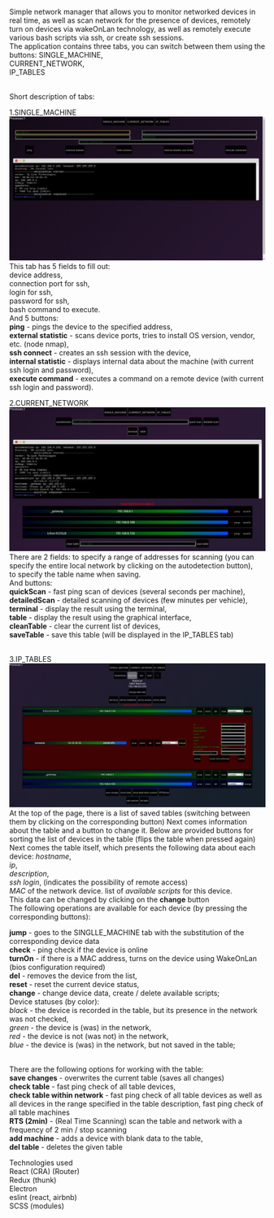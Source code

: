 Simple network manager that allows you to monitor networked devices in real time, as well as scan
network for the presence of devices, remotely turn on devices via wakeOnLan technology, as well as remotely execute various bash scripts
via ssh, or create ssh sessions.
<br />
The application contains three tabs, you can switch between them using the buttons:
SINGLE_MACHINE,<br />
CURRENT_NETWORK,<br />
IP_TABLES
<br />
<br />

Short description of tabs: <br />


1.SINGLE_MACHINE
<br />
![](./public/SINGLE_MACHINE.png?raw=true "Single machine page")
<br />
This tab has 5 fields to fill out: <br />
  device address, <br />
  connection port for ssh, <br />
  login for ssh, <br />
  password for ssh, <br />
  bash command to execute. <br />
And 5 buttons: <br />
  **ping** - pings the device to the specified address, <br />
  **external statistic** - scans device ports, tries to install OS version, vendor, etc. (node ​​nmap), <br />
  **ssh connect** - creates an ssh session with the device, <br />
  **internal statistic** - displays internal data about the machine (with current ssh login and password), <br />
  **execute command** - executes a command on a remote device (with current ssh login and password).
  <br />


  2.CURRENT_NETWORK
  <br />
  ![](./public/CURRENT_NETWORK.png?raw=true "Current network page")
  <br />
  There are 2 fields:
   to specify a range of addresses for scanning (you can specify the entire local network by clicking on the autodetection button), <br />
   to specify the table name when saving. <br />
  And buttons: <br />
  **quickScan** - fast ping scan of devices (several seconds per machine), <br />
  **detailedScan** - detailed scanning of devices (few minutes per vehicle), <br />
  **terminal** - display the result using the terminal, <br />
  **table** - display the result using the graphical interface, <br />
  **cleanTable** - clear the current list of devices, <br />
  **saveTable** - save this table (will be displayed in the IP_TABLES tab) <br />
  <br />

  3.IP_TABLES
<br />
![](./public/IP_TABLES.png?raw=true "IP tables page")
<br />
At the top of the page, there is a list of saved tables (switching between them by clicking on the corresponding button)
Next comes information about the table and a button to change it.
Below are provided buttons for sorting the list of devices in the table (flips the table when pressed again)
Next comes the table itself, which presents the following data about each device:
  *hostname*, <br />
  *ip*, <br />
  *description*, <br />
  *ssh login*, (indicates the possibility of remote access) <br />
  *MAC* of the network device.
  list of *available scripts* for this device. <br />
This data can be changed by clicking on the **change** button <br />
The following operations are available for each device (by pressing the corresponding buttons): <br />

**jump** - goes to the SINGLLE_MACHINE tab with the substitution of the corresponding device data <br />
  **check** - ping check if the device is online <br />
  **turnOn** - if there is a MAC address, turns on the device using WakeOnLan (bios configuration required) <br />
  **del** - removes the device from the list, <br />
  **reset** - reset the current device status, <br />
  **change** - change device data, create / delete available scripts; <br />
  Device statuses (by color):
  <br />
  *black* - the device is recorded in the table, but its presence in the network was not checked, <br />
  *green* - the device is (was) in the network, <br />
  *red* - the device is not (was not) in the network, <br />
  *blue* - the device is (was) in the network, but not saved in the table; <br />
<br />

There are the following options for working with the table:<br />
  **save changes** - overwrites the current table (saves all changes) <br />
  **check table** - fast ping check of all table devices, <br />
  **check table within network** - fast ping check of all table devices as well as all devices in the range specified in the table description, fast ping check of all table machines<br />
  **RTS (2min)** - (Real Time Scanning) scan the table and network with a frequency of 2 min / stop scanning<br />
  **add machine** - adds a device with blank data to the table, <br />
  **del table** - deletes the given table
  <br />


  Technologies used
    <br />
    React (CRA) (Router) <br />
    Redux (thunk) <br />
    Electron <br />
    eslint (react, airbnb) <br />
    SCSS (modules) <br />
